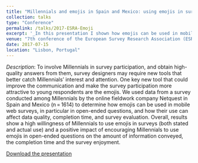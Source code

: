 ```yaml
---
title: "Millennials and emojis in Spain and Mexico: using emojis in surveys targeting millennials"
collection: talks
type: "Conference"
permalink: /talks/2017-ESRA-Emoji
excerpt: '_In this presentation I shown how emojis can be used in mobile web surveys, in particular in open-ended questions, and how their use can affect data quality, completion time, and survey evaluation._ [Read more](https://orioljbosch.github.io/publication/2017-ESRA-Emoji)'
venue: "7th conference of the European Survey Research Association (ESRA)"
date: 2017-07-15
location: "Lisbon, Portugal"
---
```


_Description_: To involve Millennials in survey participation, and obtain high-quality answers from them, survey designers may require new tools that better catch Millennials’ interest and attention. One key new tool that could improve the communication and make the survey participation more attractive to young respondents are the emojis. We used data from a survey conducted among Millennials by the online fieldwork company Netquest in Spain and Mexico (n = 1614) to determine how emojis can be used in mobile web surveys, in particular in open-ended questions, and how their use can affect data quality, completion time, and survey evaluation. Overall, results show a high willingness of Millennials to use emojis in surveys (both stated and actual use) and a positive impact of encouraging Millennials to use emojis in open-ended questions on the amount of information conveyed, the completion time and the survey enjoyment.

[Download the presentation](http://orioljbosch.github.io/files/Oriol_Bosch_ESRA_EMOJI.pptx)
